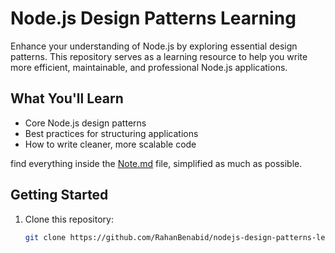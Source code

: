 # Node.js Design Patterns Learning

Enhance your understanding of Node.js by exploring essential design patterns. This repository serves as a learning resource to help you write more efficient, maintainable, and professional Node.js applications.

## What You'll Learn
- Core Node.js design patterns
- Best practices for structuring applications
- How to write cleaner, more scalable code

find everything inside the [Note.md](https://github.com/RahanBenabid/nodejs-design-patterns-learning/blob/main/Notes.md) file, simplified as much as possible.

## Getting Started
1. Clone this repository:
   ```sh
   git clone https://github.com/RahanBenabid/nodejs-design-patterns-learning
   ```